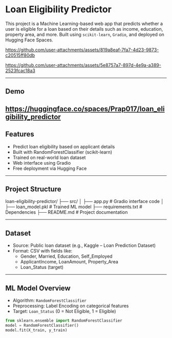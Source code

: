 # Loan Eligibility Predictor 

This project is a Machine Learning-based web app that predicts whether a user is eligible for a loan based on their details such as income, education, property area, and more. Built using `scikit-learn`, `Gradio`, and deployed on Hugging Face Spaces.



https://github.com/user-attachments/assets/819a8eaf-7fa7-4d23-9873-c20515ff80db



https://github.com/user-attachments/assets/5e8757a7-897d-4e9a-a389-2523fcac18a3



---

## Demo

https://huggingface.co/spaces/Prap017/loan_eligibility_predictor
---

## Features

-  Predict loan eligibility based on applicant details
-  Built with RandomForestClassifier (scikit-learn)
-  Trained on real-world loan dataset
-  Web interface using Gradio
-  Free deployment via Hugging Face

---

## Project Structure

loan-eligibility-predictor/
├── src/
│ ├── app.py # Gradio interface code
│ ├── loan_model.pkl # Trained ML model
├── requirements.txt # Dependencies
├── README.md # Project documentation



---

## Dataset

- Source: Public loan dataset (e.g., Kaggle – Loan Prediction Dataset)
- Format: CSV with fields like:
  - Gender, Married, Education, Self_Employed
  - ApplicantIncome, LoanAmount, Property_Area
  - Loan_Status (target)

---

## ML Model Overview

- Algorithm: `RandomForestClassifier`  
- Preprocessing: Label Encoding on categorical features  
- Target: `Loan_Status` (0 = Not Eligible, 1 = Eligible)

```python
from sklearn.ensemble import RandomForestClassifier
model = RandomForestClassifier()
model.fit(X_train, y_train)
